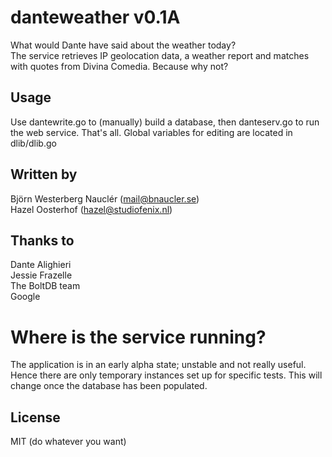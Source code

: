 # danteweather v0.1A
What would Dante have said about the weather today?  
The service retrieves IP geolocation data, a weather report and matches with quotes from Divina Comedia. Because why not?

## Usage
Use dantewrite.go to (manually) build a database, then danteserv.go to run the web service. That's all. Global variables for editing are located in dlib/dlib.go

## Written by
Björn Westerberg Nauclér (mail@bnaucler.se)  
Hazel Oosterhof (hazel@studiofenix.nl)

## Thanks to
Dante Alighieri  
Jessie Frazelle  
The BoltDB team  
Google

# Where is the service running?
The application is in an early alpha state; unstable and not really useful. Hence there are only temporary instances set up for specific tests. This will change once the database has been populated.

## License
MIT (do whatever you want)

